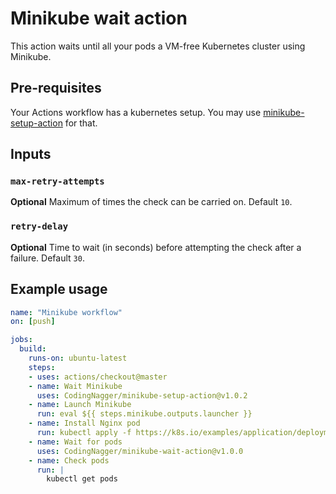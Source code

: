 # Minikube wait action

This action waits until all your pods a VM-free Kubernetes cluster using Minikube.

## Pre-requisites

Your Actions workflow has a kubernetes setup. You may use [minikube-setup-action](https://github.com/marketplace/actions/minikube-setup-action) for that.

## Inputs

### `max-retry-attempts`

**Optional** Maximum of times the check can be carried on. Default `10`.

### `retry-delay`

**Optional** Time to wait (in seconds) before attempting the check after a failure. Default `30`.

## Example usage

```yaml
name: "Minikube workflow"
on: [push]

jobs:
  build:
    runs-on: ubuntu-latest
    steps:
    - uses: actions/checkout@master
    - name: Wait Minikube
      uses: CodingNagger/minikube-setup-action@v1.0.2
    - name: Launch Minikube
      run: eval ${{ steps.minikube.outputs.launcher }}
    - name: Install Nginx pod
      run: kubectl apply -f https://k8s.io/examples/application/deployment.yaml
    - name: Wait for pods
      uses: CodingNagger/minikube-wait-action@v1.0.0
    - name: Check pods
      run: |
        kubectl get pods
```
